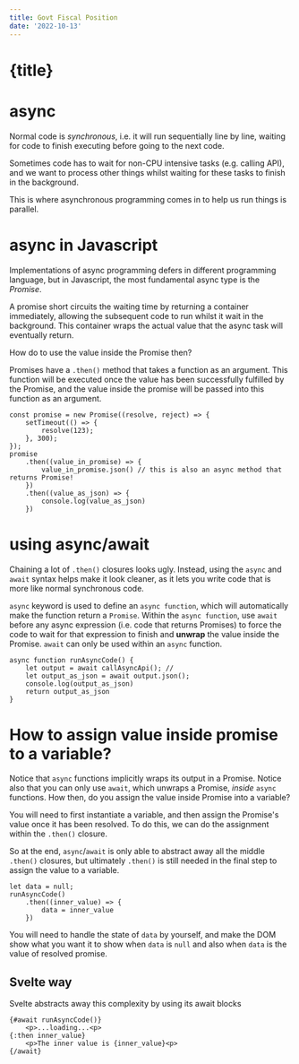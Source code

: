 ```yaml
---
title: Govt Fiscal Position
date: '2022-10-13'
---
```


<script>
    import GovtBalance from './components/GovtBalance.svelte'
</script>

# {title}

<GovtBalance/>

# async

Normal code is _synchronous_, i.e. it will run sequentially line by line, waiting for code to finish executing before going to the next code.

Sometimes code has to wait for non-CPU intensive tasks (e.g. calling API), and we want to process other things whilst waiting for these tasks to finish in the background.

This is where asynchronous programming comes in to help us run things is parallel.

# async in Javascript

Implementations of async programming defers in different programming language, but in Javascript, the most fundamental async type is the _Promise_.

A promise short circuits the waiting time by returning a container immediately, allowing the subsequent code to run whilst it wait in the background.
This container wraps the actual value that the async task will eventually return.

How do to use the value inside the Promise then?

Promises have a `.then()` method that takes a function as an argument.
This function will be executed once the value has been successfully fulfilled by the Promise, and the value inside the promise will be passed into this function as an argument.

```
const promise = new Promise((resolve, reject) => {
    setTimeout(() => {
        resolve(123);
    }, 300);
});
promise
    .then((value_in_promise) => {
        value_in_promise.json() // this is also an async method that returns Promise!
    })
    .then((value_as_json) => {
        console.log(value_as_json)
    })
```

# using async/await

Chaining a lot of `.then()` closures looks ugly.
Instead, using the `async` and `await` syntax helps make it look cleaner, as it lets you write code that is more like normal synchronous code.

`async` keyword is used to define an `async function`, which will automatically make the function return a `Promise`.
Within the `async function`, use `await` before any async expression (i.e. code that returns Promises) to force the code to wait for that expression to finish and **unwrap** the value inside the Promise.
`await` can only be used within an `async` function.

```
async function runAsyncCode() {
    let output = await callAsyncApi(); //
    let output_as_json = await output.json();
    console.log(output_as_json)
    return output_as_json
}
```

# How to assign value inside promise to a variable?

Notice that `async` functions implicitly wraps its output in a Promise.
Notice also that you can only use `await`, which unwraps a Promise, _inside_ `async` functions.
How then, do you assign the value inside Promise into a variable?

You will need to first instantiate a variable, and then assign the Promise's value once it has been resolved.
To do this, we can do the assignment within the `.then()` closure.

So at the end, `async`/`await` is only able to abstract away all the middle `.then()` closures, but ultimately `.then()` is still needed in the final step to assign the value to a variable.

```
let data = null;
runAsyncCode()
    .then((inner_value) => {
        data = inner_value
    })
```

You will need to handle the state of `data` by yourself, and make the DOM show what you want it to show when `data` is `null` and also when `data` is the value of resolved promise.

## Svelte way

Svelte abstracts away this complexity by using its await blocks

```
{#await runAsyncCode()}
    <p>...loading...<p>
{:then inner_value}
    <p>The inner value is {inner_value}<p>
{/await}
```
